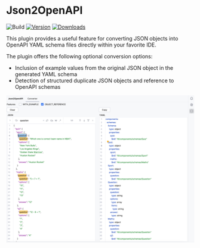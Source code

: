 # Json2OpenAPI

![Build](https://github.com/drewlakee/json-2-openapi-plugin/workflows/Build/badge.svg)
[![Version](https://img.shields.io/jetbrains/plugin/v/25375-json2openapi.svg)](https://plugins.jetbrains.com/plugin/25375-json2openapi)
[![Downloads](https://img.shields.io/jetbrains/plugin/d/25375-json2openapi.svg)](https://plugins.jetbrains.com/plugin/25375-json2openapi)

<!-- Plugin description -->
This plugin provides a useful feature for converting JSON objects into OpenAPI YAML schema files directly within your favorite IDE.

The plugin offers the following optional conversion options:

- Inclusion of example values from the original JSON object in the generated YAML schema
- Detection of structured duplicate JSON objects and reference to OpenAPI schemas

<!-- Plugin description end -->

![ui-screen.png](ui-screen.png)
